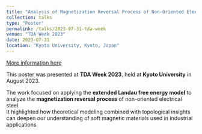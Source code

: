 ```yaml
---
title: "Analysis of Magnetization Reversal Process of Non-Oriented Electrical Steel Sheet by Extended Landau Free Energy Model"
collection: talks
type: "Poster"
permalink: /talks/2023-07-31-tda-week
venue: "TDA Week 2023"
date: 2023-07-31
location: "Kyoto University, Kyoto, Japan"
---
```


[More information here](https://sites.google.com/view/tdaweek2023)

This poster was presented at **TDA Week 2023**, held at **Kyoto University** in August 2023.

The work focused on applying the **extended Landau free energy model** to analyze the **magnetization reversal process** of non-oriented electrical steel.  
It highlighted how theoretical modeling combined with topological insights can deepen our understanding of soft magnetic materials used in industrial applications.
